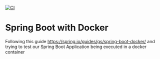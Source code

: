 [![CI](https://github.com/rogervinas/spring-boot-docker/actions/workflows/gradle.yml/badge.svg?branch=master)](https://github.com/rogervinas/spring-boot-docker/actions/workflows/gradle.yml)

# Spring Boot with Docker

Following this guide https://spring.io/guides/gs/spring-boot-docker/ and trying to test our Spring Boot Application being executed in a docker container
